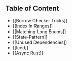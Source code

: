 ## Table of Content
- [[Borrow Checker Tricks]]
- [[Index In Ranges]]
- [[Matching Long Enums]]
- [[State-Pattern]]
- [[Unused Dependencies]]
- [[Iced]]
- [[Async Rust]] 